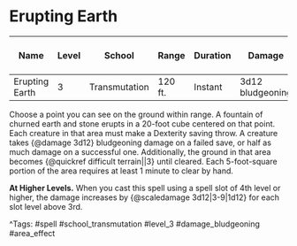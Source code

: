 # Erupting Earth

| Name | Level | School | Range | Duration | Damage | Save DC & Type |
|------|-------|--------|-------|----------|--------|----------------|
| Erupting Earth | 3 | Transmutation | 120 ft. | Instant | 3d12 bludgeoning | - |

Choose a point you can see on the ground within range. A fountain of churned earth and stone erupts in a 20-foot cube centered on that point. Each creature in that area must make a Dexterity saving throw. A creature takes {@damage 3d12} bludgeoning damage on a failed save, or half as much damage on a successful one. Additionally, the ground in that area becomes {@quickref difficult terrain||3} until cleared. Each 5-foot-square portion of the area requires at least 1 minute to clear by hand.

**At Higher Levels.** When you cast this spell using a spell slot of 4th level or higher, the damage increases by {@scaledamage 3d12|3-9|1d12} for each slot level above 3rd.

^Tags: #spell #school_transmutation #level_3 #damage_bludgeoning #area_effect